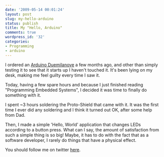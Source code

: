 ```yaml
---
date: '2009-05-14 00:01:24'
layout: post
slug: my-hello-arduino
status: publish
title: My "Hello, Arduino"
comments: true
wordpress_id: '32'
categories:
- Programming
- arduino
---
```


I ordered an [Arduino Duemilanove](http://www.arduino.cc/en/Main/ArduinoBoardDuemilanove) a few months ago, and other than simply testing it to see that it starts up I haven't touched it. It's been lying on my desk, making me feel guilty every time I saw it.

Today, having a few spare hours and because I just finished reading "Programming Embedded Systems", I decided it was time to finally do something with it.

I spent ~3 hours soldering the Proto-Shield that came with it. It was the first time I ever did any soldering and I think it turned out OK, after some help from Dad.

Then, I made a simple 'Hello, World' application that changes LEDs according to a button press. What can I say, the amount of satisfaction from such a simple thing is so big! Maybe, it has to do with the fact that as a software developer, I rarely do things that have a physical effect.

You should follow me on twitter [here](http://twitter.com/avivby).
